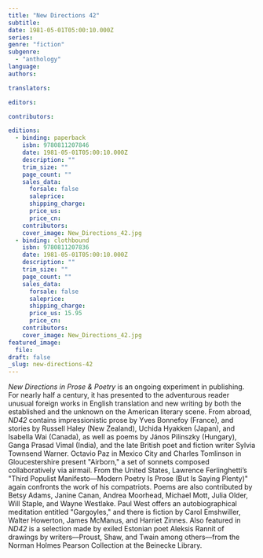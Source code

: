 ```yaml
---
title: "New Directions 42"
subtitle:
date: 1981-05-01T05:00:10.000Z
series:
genre: "fiction"
subgenre:
  - "anthology"
language:
authors:

translators:

editors:

contributors:

editions:
  - binding: paperback
    isbn: 9780811207846
    date: 1981-05-01T05:00:10.000Z
    description: ""
    trim_size: ""
    page_count: ""
    sales_data:
      forsale: false
      saleprice:
      shipping_charge:
      price_us:
      price_cn:
    contributors:
    cover_image: New_Directions_42.jpg
  - binding: clothbound
    isbn: 9780811207836
    date: 1981-05-01T05:00:10.000Z
    description: ""
    trim_size: ""
    page_count: ""
    sales_data:
      forsale: false
      saleprice:
      shipping_charge:
      price_us: 15.95
      price_cn:
    contributors:
    cover_image: New_Directions_42.jpg
featured_image:
  file:
draft: false
_slug: new-directions-42
---
```


_New Directions in Prose & Poetry_ is an ongoing experiment in publishing. For nearly half a century, it has presented to the adventurous reader unusual foreign works in English translation and new writing by both the established and the unknown on the American literary scene. From abroad, _ND42_ contains impressionistic prose by Yves Bonnefoy (France), and stories by Russell Haley (New Zealand), Uchida Hyakken (Japan), and Isabella Wai (Canada), as well as poems by János Pilinszky (Hungary), Ganga Prasad Vimal (India), and the late British poet and fiction writer Sylvia Townsend Warner. Octavio Paz in Mexico City and Charles Tomlinson in Gloucestershire present "Airborn," a set of sonnets composed collaboratively via airmail. From the United States, Lawrence Ferlinghetti’s "Third Populist Manifesto––Modern Poetry Is Prose (But Is Saying Plenty)" again confronts the work of his compatriots. Poems are also contributed by Betsy Adams, Janine Canan, Andrea Moorhead, Michael Mott, Julia Older, Will Staple, and Wayne Westlake. Paul West offers an autobiographical meditation entitled "Gargoyles," and there is fiction by Carol Emshwiller, Walter Howerton, James McManus, and Harriet Zinnes. Also featured in _ND42_ is a selection made by exiled Estonian poet Aleksis Rannit of drawings by writers––Proust, Shaw, and Twain among others––from the Norman Holmes Pearson Collection at the Beinecke Library.

